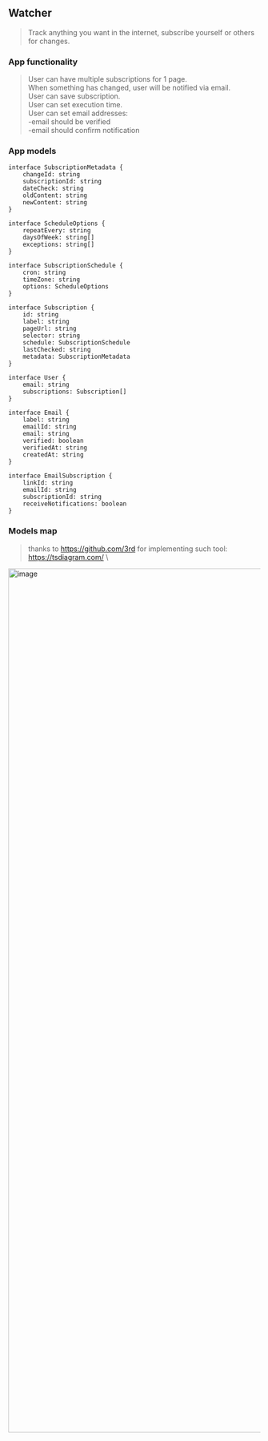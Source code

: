 ## Watcher
> Track anything you want in the internet, subscribe yourself or others for changes.

### App functionality
> User can have multiple subscriptions for 1 page. \
> When something has changed, user will be notified via email. \
> User can save subscription. \
> User can set execution time. \
> User can set email addresses: \
  -email should be verified \
  -email should confirm notification

### App models
```
interface SubscriptionMetadata {
    changeId: string
    subscriptionId: string
    dateCheck: string
    oldContent: string
    newContent: string
}
```
```
interface ScheduleOptions {
    repeatEvery: string
    daysOfWeek: string[]
    exceptions: string[]
}
```
```
interface SubscriptionSchedule {
    cron: string
    timeZone: string
    options: ScheduleOptions
}
```
```
interface Subscription {
    id: string
    label: string
    pageUrl: string
    selector: string
    schedule: SubscriptionSchedule 
    lastChecked: string
    metadata: SubscriptionMetadata
}
```
```
interface User {
    email: string
    subscriptions: Subscription[]
}
```
```
interface Email {
    label: string
    emailId: string
    email: string
    verified: boolean
    verifiedAt: string
    createdAt: string
}
```
```
interface EmailSubscription {
    linkId: string
    emailId: string
    subscriptionId: string
    receiveNotifications: boolean
}
```

### Models map
> thanks to https://github.com/3rd for implementing such tool: https://tsdiagram.com/ \

<img width="1726" alt="image" src="https://github.com/user-attachments/assets/ac528269-de38-48d9-9aab-9ee982270580" />
